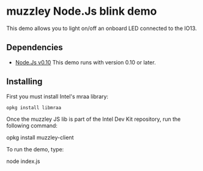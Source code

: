 # muzzley Node.Js blink demo

This demo allows you to light on/off an onboard LED connected to the IO13.

## Dependencies

* [Node.Js v0.10](http://nodejs.org/download/)
  This demo runs with version 0.10 or later.

## Installing

First you must install Intel's mraa library:

    opkg install libmraa

Once the muzzley JS lib is part of the Intel Dev Kit repository, run the following command:

   opkg install muzzley-client

To run the demo, type:

   node index.js
